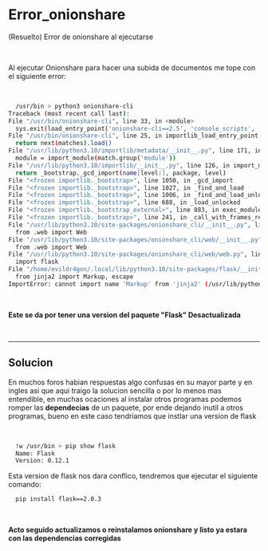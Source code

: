 # Error_onionshare
(Resuelto) Error de onionshare al ejecutarse

<br>

Al ejecutar Onionshare para hacer una subida de documentos me tope con el siguiente error:

<br>




  ``` bash
    /usr/bin > python3 onionshare-cli  
  Traceback (most recent call last):
  File "/usr/bin/onionshare-cli", line 33, in <module>
    sys.exit(load_entry_point('onionshare-cli==2.5', 'console_scripts', 'onionshare-cli')())
  File "/usr/bin/onionshare-cli", line 25, in importlib_load_entry_point
    return next(matches).load()
  File "/usr/lib/python3.10/importlib/metadata/__init__.py", line 171, in load
    module = import_module(match.group('module'))
  File "/usr/lib/python3.10/importlib/__init__.py", line 126, in import_module
    return _bootstrap._gcd_import(name[level:], package, level)
  File "<frozen importlib._bootstrap>", line 1050, in _gcd_import
  File "<frozen importlib._bootstrap>", line 1027, in _find_and_load
  File "<frozen importlib._bootstrap>", line 1006, in _find_and_load_unlocked
  File "<frozen importlib._bootstrap>", line 688, in _load_unlocked
  File "<frozen importlib._bootstrap_external>", line 883, in exec_module
  File "<frozen importlib._bootstrap>", line 241, in _call_with_frames_removed
  File "/usr/lib/python3.10/site-packages/onionshare_cli/__init__.py", line 30, in <module>
    from .web import Web
  File "/usr/lib/python3.10/site-packages/onionshare_cli/web/__init__.py", line 21, in <module>
    from .web import Web
  File "/usr/lib/python3.10/site-packages/onionshare_cli/web/web.py", line 28, in <module>
    import flask
  File "/home/evildr4gon/.local/lib/python3.10/site-packages/flask/__init__.py", line 19, in <module>
    from jinja2 import Markup, escape
ImportError: cannot import name 'Markup' from 'jinja2' (/usr/lib/python3.10/site-packages/jinja2/__init__.py)

  
  ```
  <br>
  
  
  **Este se da por tener una version del paquete "Flask" Desactualizada**
  
  <br>
  
  
  ---
  
  ## Solucion
  
  En muchos foros habian respuestas algo confusas en su mayor parte y en ingles asi que aqui traigo la solucion sencilla o por lo menos mas entendible, en muchas ocaciones al instalar otros programas podemos romper las **dependecias** de un paquete, por ende dejando inutil a otros programas, bueno en este caso tendriamos que instlar una version de flask
  
<br>


``` bash 
  !w /usr/bin > pip show flask  
  Name: Flask
  Version: 0.12.1

```
  
  
Esta version de flask nos dara conflico, tendremos que ejecutar el siguiente comando:

``` bash 
  pip install flask==2.0.3        
```

<br>

**Acto seguido actualizamos o reinstalamos onionshare y listo ya estara con las dependencias corregidas**


  
